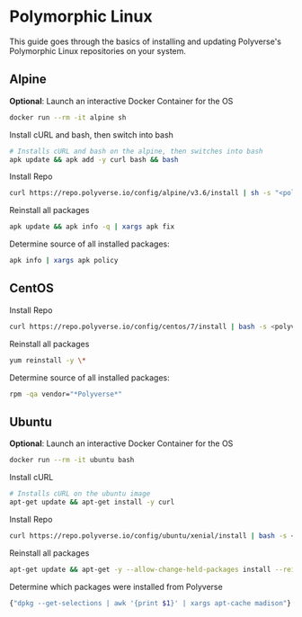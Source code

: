 # Polymorphic Linux

This guide goes through the basics of installing and updating Polyverse's Polymorphic Linux repositories on your system.




## Alpine

**Optional**: Launch an interactive Docker Container for the OS

```sh
docker run --rm -it alpine sh
```

Install cURL and bash, then switch into bash

```sh
# Installs cURL and bash on the alpine, then switches into bash
apk update && apk add -y curl bash && bash
```

Install Repo

```sh
curl https://repo.polyverse.io/config/alpine/v3.6/install | sh -s "<polyverse_scrambler_key>"
```

Reinstall all packages

```sh
apk update && apk info -q | xargs apk fix
```

Determine source of all installed packages:

```sh
apk info | xargs apk policy
```






## CentOS

Install Repo

```sh
curl https://repo.polyverse.io/config/centos/7/install | bash -s <polyverse_scrambler_key>
```

Reinstall all packages

```sh
yum reinstall -y \*
```

Determine source of all installed packages:

```sh
rpm -qa vendor="*Polyverse*"
```






## Ubuntu

**Optional**: Launch an interactive Docker Container for the OS

```sh
docker run --rm -it ubuntu bash
```

Install cURL

```sh
# Installs cURL on the ubuntu image
apt-get update && apt-get install -y curl
```

Install Repo

```sh
curl https://repo.polyverse.io/config/ubuntu/xenial/install | bash -s <polyverse_scrambler_key>
```

Reinstall all packages

```sh
apt-get update && apt-get -y --allow-change-held-packages install --reinstall $(dpkg --get-selections | awk '{'{'}print $1{'}'}')
```

Determine which packages were installed from Polyverse

```sh
{"dpkg --get-selections | awk '{print $1}' | xargs apt-cache madison"}
```

